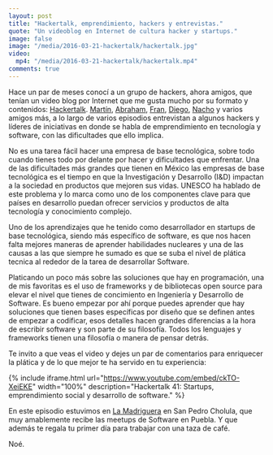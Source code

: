 ```yaml
---
layout: post
title: "Hackertalk, emprendimiento, hackers y entrevistas."
quote: "Un videoblog en Internet de cultura hacker y startups."
image: false
image: "/media/2016-03-21-hackertalk/hackertalk.jpg"
video:
  mp4: "/media/2016-03-21-hackertalk/hackertalk.mp4"
comments: true
---
```


Hace un par de meses conocí a un grupo de hackers, ahora amigos, que tenían un
video blog por Internet que me gusta mucho por su formato y contenidos: [Hackertalk](http://www.hackertalk.co).
[Martín](https://twitter.com/mvrtxn), [Abraham](https://twitter.com/abraham_gnz),
[Fran](https://twitter.com/FranPR9), [Diego](https://twitter.com/Diegeekster), [Nacho](https://twitter.com/allnacho) y
varios amigos más, a lo largo de varios episodios entrevistan a algunos hackers
y líderes de iniciativas en donde se habla de emprendimiento  en  tecnología y
software, con las dificultades que ello implica.

No es una tarea fácil hacer una empresa de base tecnológica, sobre todo cuando
tienes todo por delante por hacer y dificultades que enfrentar. Una de las dificultades
más grandes que tienen en México las empresas de base tecnológica es el tiempo en
que la Investigación y Desarrollo (I&D) impactan a la sociedad en productos que mejoren
sus vidas. UNESCO ha hablado de este problema y lo marca como uno de los componentes
clave para que países en desarrollo puedan ofrecer servicios y productos de
alta tecnología y conocimiento complejo.

Uno de los aprendizajes que he tenido como desarrollador en startups de base tecnológica,
siendo más específico de software, es que nos hacen falta mejores maneras de aprender
habilidades nucleares y una de las causas a las que siempre he sumado es que
se suba el nivel de plática tecnica al rededor de la tarea de desarrollar Software.

Platicando un poco más sobre las soluciones que hay en programación, una de mis
favoritas es el uso de frameworks y de bibliotecas open source para elevar el
nivel que tienes de concimiento en Ingeniería y Desarrollo de Software.
Es bueno empezar por ahí porque puedes aprender que hay soluciones que tienen bases
específicas por diseño que se definen antes de empezar a codificar, esos
detalles hacen grandes diferencias a la hora de escribir software y son parte
de su filosofía. Todos  los lenguajes y frameworks tienen una filosofía o
manera de pensar detrás.

Te invito a que veas el video y dejes un par de comentarios para enriquecer
la plática y de lo que mejor te ha servido en tu experiencia:


{% include iframe.html url="https://www.youtube.com/embed/ckTO-XeiEKE" width="100%" description="Hackertalk 41: Startups, emprendimiento social y desarrollo de software." %}


En este episodio estuvimos en [La Madriguera](http://www.la-madriguera.mx)
en San Pedro Cholula, que muy amablemente recibe las meetups de Software en Puebla.
Y que además te regala tu primer día para trabajar con una taza de café.


Noé.
